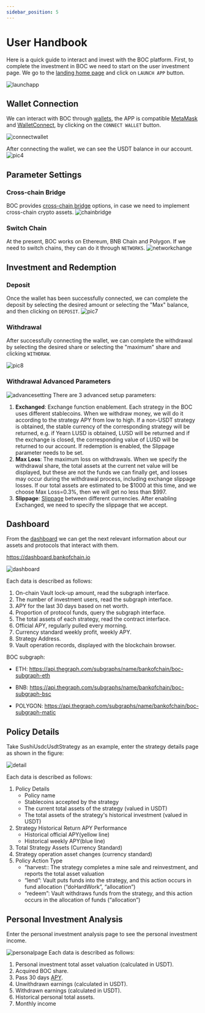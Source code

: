 ```yaml
---
sidebar_position: 5
---
```


# User Handbook

Here is a quick guide to interact and invest with the BOC platform.
First, to complete the investment in BOC we need to start on the user investment page. We go to the [landing home page](https://bankofchain.io/#/) and click on `LAUNCH APP` button.

![launchapp](/images/launchapp.png)

## Wallet Connection

We can interact with BOC through [wallets](appendix#wallet), the APP is compatible [MetaMask](https://metamask.io/) and [WalletConnect](https://walletconnect.com/), by clicking on the `CONNECT WALLET` button.

![connectwallet](/images/connectwallet.png)

After connecting the wallet, we can see the USDT balance in our account.
![pic4](/images/pic-4.png)

## Parameter Settings

### Cross-chain Bridge

BOC provides [cross-chain bridge](appendix#bridge) options, in case we need to implement cross-chain crypto assets.
![chainbridge](/images/chainbridge.png)

### Switch Chain

At the present, BOC works on Ethereum, BNB Chain and Polygon. If we need to switch chains, they can do it through `NETWORKS`.
![networkchange](/images/networkchange.png)

## Investment and Redemption

### Deposit

 Once the wallet has been successfully connected, we can complete the deposit by selecting the desired amount or selecting the "Max" balance, and then clicking on `DEPOSIT`.
![pic7](/images/pic-7.png)

### Withdrawal

After successfully connecting the wallet, we can complete the withdrawal by selecting the desired share or selecting the "maximum" share and clicking `WITHDRAW`.

![pic8](/images/pic-8.png)

### Withdrawal Advanced Parameters

![advancesetting](/images/advancesetting.png)
There are 3 advanced setup parameters:

1. **Exchanged**: Exchange function enablement. Each strategy in the BOC uses different stablecoins. When we withdraw money, we will do it according to the strategy APY from low to high. If a non-USDT strategy is obtained, the stable currency of the corresponding strategy will be returned, e.g. if Yearn LUSD is obtained, LUSD will be returned and if the exchange is closed, the corresponding value of LUSD will be returned to our account. If redemption is enabled, the Slippage parameter needs to be set.
2. **Max Loss**: The maximum loss on withdrawals. When we specify the withdrawal share, the total assets at the current net value will be displayed, but these are not the funds we can finally get, and losses may occur during the withdrawal process, including exchange slippage losses. If our total assets are estimated to be $1000 at this time, and we choose Max Loss=0.3%, then we will get no less than $997.
3. **Slippage**: [Slippage](appendix#slippage) between different currencies. After enabling Exchanged, we need to specify the slippage that we accept.

## Dashboard

From the [dashboard](appendix#dashboard) we can get the next relevant information about our assets and protocols that interact with them.

<https://dashboard.bankofchain.io>

![dashboard](/images/dashboard.jpg)

Each data is described as follows:

1. On-chain Vault lock-up amount, read the subgraph interface.
2. The number of investment users, read the subgraph interface.
3. APY for the last 30 days based on net worth.
4. Proportion of protocol funds, query the subgraph interface.
5. The total assets of each strategy, read the contract interface.
6. Official APY, regularly pulled every morning.
7. Currency standard weekly profit, weekly APY.
8. Strategy Address.
9. Vault operation records, displayed with the blockchain browser.

BOC subgraph:

- ETH: <https://api.thegraph.com/subgraphs/name/bankofchain/boc-subgraph-eth>

- BNB: <https://api.thegraph.com/subgraphs/name/bankofchain/boc-subgraph-bsc>

- POLYGON: <https://api.thegraph.com/subgraphs/name/bankofchain/boc-subgraph-matic>

## Policy Details

Take SushiUsdcUsdtStrategy as an example, enter the strategy details page as shown in the figure:

![detail](/images/detail.jpg)

Each data is described as follows:

1. Policy Details
      - Policy name
      - Stablecoins accepted by the strategy
      - The current total assets of the strategy (valued in USDT)
      - The total assets of the strategy's historical investment (valued in USDT)
2. Strategy Historical Return APY Performance
      - Historical official APY(yellow line)
      - Historical weekly APY(blue line)
3. Total Strategy Assets (Currency Standard)
4. Strategy operation asset changes (currency standard)
5. Policy Action Type
      - “harvest:: The strategy completes a mine sale and reinvestment, and reports the total asset valuation
      - “lend”: Vault puts funds into the strategy, and this action occurs in fund allocation (“doHardWork”, “allocation”)
      - “redeem”: Vault withdraws funds from the strategy, and this action occurs in the allocation of funds (“allocation”)

## Personal Investment Analysis

Enter the personal investment analysis page to see the personal investment income.

![personalpage](/images/personalpage.jpg)
Each data is described as follows:

1. Personal investment total asset valuation (calculated in USDT).
2. Acquired BOC share.
3. Pass 30 days [APY](appendix#annual-yield-apy).
4. Unwithdrawn earnings (calculated in USDT).
5. Withdrawn earnings (calculated in USDT).
6. Historical personal total assets.
7. Monthly income
